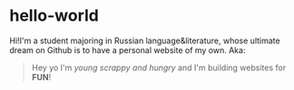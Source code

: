 # hello-world
Hi!I'm a student majoring in Russian language&literature, whose ultimate dream on Github is to have a personal website of my own.
Aka:
> Hey yo I'm *young scrappy and hungry* and I'm building websites for **FUN**!
